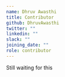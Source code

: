 ```yaml
---
name: Dhruv Awasthi
title: Contributor
github: DhruvAwasthi
twitter: ""
linkedin: ""
slack: ""
joining_date: ""
role: contributor
---
```


Still waiting for this
